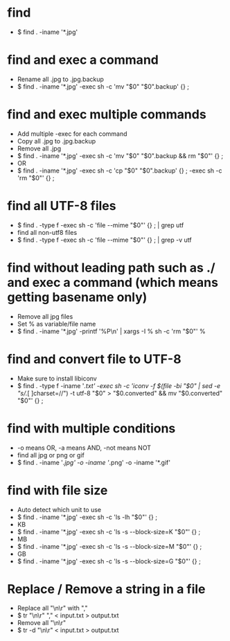 find
=====
* $ find . -iname '*.jpg'

find and exec a command
=====
* Rename all .jpg to .jpg.backup
* $ find . -iname '*.jpg' -exec sh -c 'mv "$0" "$0".backup' {} \;

find and exec multiple commands
=====
* Add multiple -exec for each command
* Copy all .jpg to .jpg.backup
* Remove all .jpg
* $ find . -iname '*.jpg' -exec sh -c 'mv "$0" "$0".backup && rm "$0"' {} \;
* OR
* $ find . -iname '*.jpg' -exec sh -c 'cp "$0" "$0".backup' {} \; -exec sh -c 'rm "$0"' {} \;

find all UTF-8 files
=====
* $ find . -type f -exec sh -c 'file --mime "$0"' {} \; | grep utf
* find all non-utf8 files
* $ find . -type f -exec sh -c 'file --mime "$0"' {} \; | grep -v utf

find without leading path such as ./ and exec a command (which means getting basename only)
=====
* Remove all jpg files
* Set % as variable/file name
* $ find . -iname '*.jpg' -printf '%P\n' | xargs -I % sh -c 'rm "$0"' %

find and convert file to UTF-8
=====
* Make sure to install libiconv
* $ find . -type f -iname '*.txt' -exec sh -c 'iconv -f $(file -bi "$0" | sed -e "s/.*[ ]charset=//") -t utf-8 "$0" > "$0.converted" && mv "$0.converted" "$0"' {} \;

find with multiple conditions
=====
* -o means OR, -a means AND, -not means NOT
* find all jpg or png or gif
* $ find . -iname '*.jpg' -o -iname '*.png' -o -iname '*.gif'

find with file size
=====
* Auto detect which unit to use
* $ find . -iname '*.jpg' -exec sh -c 'ls -lh "$0"' {} \;
* KB
* $ find . -iname '*.jpg' -exec sh -c 'ls -s --block-size=K "$0"' {} \;
* MB
* $ find . -iname '*.jpg' -exec sh -c 'ls -s --block-size=M "$0"' {} \;
* GB
* $ find . -iname '*.jpg' -exec sh -c 'ls -s --block-size=G "$0"' {} \;

Replace / Remove a string in a file
=====
* Replace all "\n\r" with ","
* $ tr "\n\r" "," < input.txt  > output.txt
* Remove all "\n\r"
* $ tr -d "\n\r" < input.txt  > output.txt